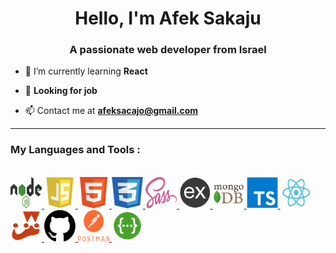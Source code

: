 <h1 align="center">Hello, I'm Afek Sakaju</h1>
<h3 align="center">A passionate web developer from Israel</h3>

-   🌱 I’m currently learning **React**

-   💌 **Looking for job**

-   📫 Contact me at **afeksacajo@gmail.com**

---

<p float="left">
<h3 align="left" > My Languages and Tools :</h3></br>

<a href="https://nodejs.org/en/about/">
   <img src="./readme-resources/nodejs.png" width="50px" height="50px">
</a>

<a href="https://developer.mozilla.org/en-US/docs/Web/JavaScript">
   <img src="./readme-resources/javascript.png" width="50px" height="50px">
</a>

<a href="https://html.com/html5/">
   <img src="./readme-resources/html.png" width="50px" height="50px">
</a>

<a href="https://developer.mozilla.org/en-US/docs/Web/CSS">
   <img src="./readme-resources/css.png" width="50px" height="50px">
</a>

<a href="https://sass-lang.com/documentation/syntax">
   <img src="./readme-resources/sass.png" width="50px" height="50px">
</a>

<a href="https://expressjs.com/en/starter/hello-world.html">
   <img src="./readme-resources/express.png" width="50px" height="50px">
</a>

<a href="https://www.mongodb.com/docs/manual/">
   <img src="./readme-resources/mongo.png" width="50px" height="50px">
</a>

<a href="https://www.typescriptlang.org/docs/handbook/typescript-in-5-minutes.html">
   <img src="./readme-resources/typescript.png" width="50px" height="50px">
</a>

<a href="https://reactjs.org/">
   <img src="./readme-resources/react.png" width="50px" height="50px">
</a>

<a href="https://jestjs.io/docs/using-matchers">
   <img src="./readme-resources/jest.png" width="50px" height="50px">
</a>

<a href="https://github.com/">
   <img src="./readme-resources/git.png" width="50px" height="50px">
</a>

<a href="https://www.postman.com/product/what-is-postman/">
   <img src="./readme-resources/postman.png" width="50px" height="50px">
</a>

<a href="https://swagger.io/tools/swagger-ui/">
   <img src="./readme-resources/swagger.png" width="50px" height="50px">
</a>

</p>
